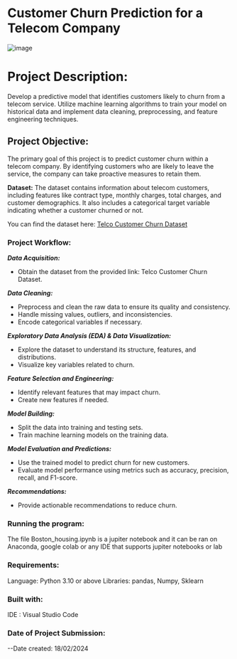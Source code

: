 # Customer Churn Prediction for a Telecom Company
![image](https://github.com/Blaqdiana/WiDs-assignment/assets/109005502/48b88502-b329-440e-9ae4-b094608557e0)

# Project Description:
Develop a predictive model that identifies customers likely to churn from a telecom service. 
Utilize machine learning algorithms to train your model on historical data and implement data cleaning, preprocessing, and 
feature engineering techniques.

## Project Objective:
The primary goal of this project is to predict customer churn within a telecom company. By identifying customers who are likely 
to leave the service, the company can take proactive measures to retain them.

**Dataset:**
The dataset contains information about telecom customers, including features like contract type, monthly charges, total charges,
and customer demographics. It also includes a categorical target variable indicating whether a customer churned or not.

You can find the dataset here: [Telco Customer Churn Dataset](https://www.kaggle.com/datasets/blastchar/telco-customer-churn/data)

### Project Workflow:
***Data Acquisition:***
  * Obtain the dataset from the provided link: Telco Customer Churn Dataset.

***Data Cleaning:***
  * Preprocess and clean the raw data to ensure its quality and consistency.
  * Handle missing values, outliers, and inconsistencies.
  * Encode categorical variables if necessary.

***Exploratory Data Analysis (EDA) & Data Visualization:*** 
  * Explore the dataset to understand its structure, features, and distributions.
  * Visualize key variables related to churn.

***Feature Selection and Engineering:***
  * Identify relevant features that may impact churn.
  * Create new features if needed.

***Model Building:***
  * Split the data into training and testing sets.
  * Train machine learning models on the training data.

***Model Evaluation and Predictions:***
  *  Use the trained model to predict churn for new customers.
  * Evaluate model performance using metrics such as accuracy, precision, recall, and F1-score.

***Recommendations:***
  * Provide actionable recommendations to reduce churn.

### Running the program:
The file Boston_housing.ipynb is a jupiter notebook and it can be ran on Anaconda, google colab or any IDE that supports 
jupiter notebooks or lab

### Requirements:
Language: Python 3.10 or above
Libraries: pandas, Numpy, Sklearn

### Built with:
IDE : Visual Studio Code

### Date of Project Submission:
--Date created: 18/02/2024
